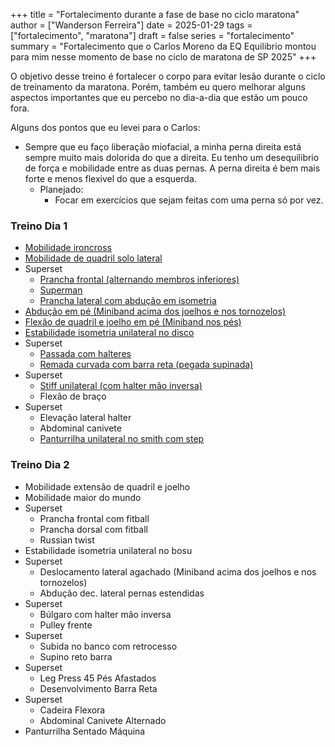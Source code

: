 +++
title = "Fortalecimento durante a fase de base no ciclo maratona"
author = ["Wanderson Ferreira"]
date = 2025-01-29
tags = ["fortalecimento", "maratona"]
draft = false
series = "fortalecimento"
summary = "Fortalecimento que o Carlos Moreno da EQ Equilibrio montou para mim nesse momento de base no ciclo de maratona de SP 2025"
+++

O objetivo desse treino é fortalecer o corpo para evitar lesão durante o ciclo
de treinamento da maratona. Porém, também eu quero melhorar alguns aspectos
importantes que eu percebo no dia-a-dia que estão um pouco fora.

Alguns dos pontos que eu levei para o Carlos:

- Sempre que eu faço liberação miofacial, a minha perna direita está sempre
  muito mais dolorida do que a direita. Eu tenho um desequilibrio de força e
  mobilidade entre as duas pernas. A perna direita é bem mais forte e menos
  flexivel do que a esquerda.
  - Planejado:
    - Focar em exercícios que sejam feitas com uma perna só por vez.

### Treino Dia 1

- [Mobilidade ironcross](https://youtu.be/k6dXvqUqfOA?si=6j-yIhsgX8yNfpiq)
- [Mobilidade de quadril solo lateral](https://youtube.com/shorts/71SC5HHlDrk?si=kfykikLOvK_H7ruL)
- Superset
  - [Prancha frontal (alternando membros inferiores)](https://youtu.be/nxE3pZsj-vM?si=zMI_7efDx-ssh-UG)
  - [Superman](https://youtu.be/h2iKcNldw-g)
  - [Prancha lateral com abdução em isometria](https://www.youtube.com/shorts/rn1URjo90EQ?feature=share)
- [Abdução em pé (Miniband acima dos joelhos e nos tornozelos)](https://youtu.be/Zuw2n3IyMu0)
- [Flexão de quadril e joelho em pé (Miniband nos pés)](https://www.youtube.com/shorts/6t8UCCPYCaA?feature=share)
- [Estabilidade isometria unilateral no disco](https://www.youtube.com/shorts/rA28ScqypSM?feature=share)
- Superset
  - [Passada com halteres](https://youtu.be/koeV-24SQOo)
  - [Remada curvada com barra reta (pegada supinada)](https://www.youtube.com/shorts/ln7BodmuI2w?feature=share)
- Superset
  - [Stiff unilateral (com halter mão inversa)](https://youtu.be/lLvmwyzqkdk)
  - Flexão de braço
- Superset
  - Elevação lateral halter
  - Abdominal canivete
  - [Panturrilha unilateral no smith com step](https://youtu.be/RfLeXC_5ito)

### Treino Dia 2

- Mobilidade extensão de quadril e joelho
- Mobilidade maior do mundo
- Superset
  - Prancha frontal com fitball
  - Prancha dorsal com fitball
  - Russian twist
- Estabilidade isometria unilateral no bosu
- Superset
  - Deslocamento lateral agachado (Miniband acima dos joelhos e nos tornozelos)
  - Abdução dec. lateral pernas estendidas
- Superset
  - Búlgaro com halter mão inversa
  - Pulley frente
- Superset
  - Subida no banco com retrocesso
  - Supino reto barra
- Superset
  - Leg Press 45 Pés Afastados
  - Desenvolvimento Barra Reta
- Superset
  - Cadeira Flexora
  - Abdominal Canivete Alternado
- Panturrilha Sentado Máquina

